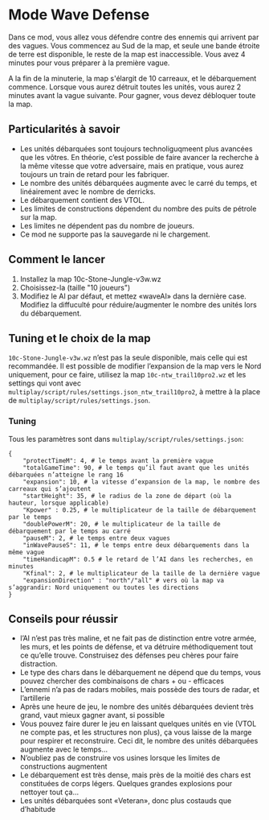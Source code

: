 # Mode Wave Defense
Dans ce mod, vous allez vous défendre contre des ennemis qui arrivent par des vagues. Vous commencez au Sud de la map, et seule une bande étroite de terre est disponible, le reste de la map est inaccessible. Vous avez 4 minutes pour vous préparer à la première vague.

A la fin de la minuterie, la map s'élargit de 10 carreaux, et le débarquement commence. Lorsque vous aurez détruit toutes les unités, vous aurez 2 minutes avant la vague suivante.
Pour gagner, vous devez débloquer toute la map.

## Particularités à savoir
- Les unités débarquées sont toujours technoliguqmeent plus avancées que les vôtres. En théorie, c’est possible
de faire avancer la recherche à la même vitesse que votre adversaire, mais en pratique, vous aurez toujours un train de retard pour les fabriquer.
- Le nombre des unités débarquées augmente avec le carré du temps, et linéairement avec le nombre de derricks.
- Le débarquement contient des VTOL.
- Les limites de constructions dépendent du nombre des puits de pétrole sur la map.
- Les limites ne dépendent pas du nombre de joueurs.
- Ce mod ne supporte pas la sauvegarde ni le chargement.

## Comment le lancer
1. Installez la map 10c-Stone-Jungle-v3w.wz
2. Choisissez-la (taille "10 joueurs")
3. Modifiez le AI par défaut, et mettez «waveAI» dans la dernière case. Modifiez la diffuculté pour réduire/augmenter le nombre des unités lors du débarquement.

## Tuning et le choix de la map
`10c-Stone-Jungle-v3w.wz` n’est pas la seule disponible, mais celle qui est recommandée. Il est possible de modifier l’expansion de la map vers le Nord uniquement, pour ce faire, utilisez la map `10c-ntw_trail10pro2.wz` et les settings qui vont avec `multiplay/script/rules/settings.json_ntw_trail10pro2`, à mettre à la place de `multiplay/script/rules/settings.json`.

### Tuning

Tous les paramètres sont dans `multiplay/script/rules/settings.json`:

```text
{
	"protectTimeM": 4, # le temps avant la première vague
	"totalGameTime": 90, # le temps qu’il faut avant que les unités débarquées n’atteigne le rang 16
	"expansion": 10, # la vitesse d’expansion de la map, le nombre des carreaux qui s’ajoutent
	"startHeight": 35, # le radius de la zone de départ (où la hauteur, lorsque applicable)
	"Kpower" : 0.25, # le multiplicateur de la taille de débarquement par le temps
	"doublePowerM": 20, # le multiplicateur de la taille de débarquement par le temps au carré
	"pauseM": 2, # le temps entre deux vagues
	"inWavePauseS": 11, # le temps entre deux débarquements dans la même vague
	"timeHandicapM": 0.5 # le retard de l’AI dans les recherches, en minutes
	"Kfinal": 2, # le multiplicateur de la taille de la dernière vague
	"expansionDirection" : "north"/"all" # vers où la map va s’aggrandir: Nord uniquement ou toutes les directions
}
```

## Conseils pour réussir
- l’AI n’est pas très maline, et ne fait pas de distinction entre votre armée, les murs, et les points de défense, et va détruire méthodiquement tout ce qu’elle trouve. Construisez des défenses peu chères pour faire distraction.
- Le type des chars dans le débarquement ne dépend que du temps, vous pouvez chercher des combinaisons de chars + ou - efficaces
- L’ennemi n’a pas de radars mobiles, mais possède des tours de radar, et l’artillerie
- Après une heure de jeu, le nombre des unités débarquées devient très grand, vaut mieux gagner avant, si possible
- Vous pouvez faire durer le jeu en laissant quelques unités en vie (VTOL ne compte pas, et les structures non plus), ça vous laisse de la marge pour respirer et reconstruire. Ceci dit, le nombre des unités débarquées augmente avec le temps...
- N’oubliez pas de construire vos usines lorsque les limites de constructions augmentent
- Le débarquement est très dense, mais près de la moitié des chars est constituées de corps légers. Quelques grandes explosions pour nettoyer tout ça...
- Les unités débarquées sont «Veteran», donc plus costauds que d’habitude